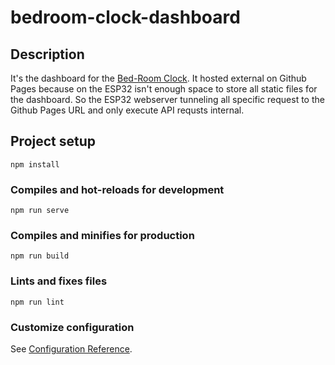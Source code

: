 # bedroom-clock-dashboard

## Description

It's the dashboard for the [Bed-Room Clock](https://github.com/coding-lemur/bed-room-clock). It hosted external on Github Pages because on the ESP32 isn't enough space to store all static files for the dashboard. So the ESP32 webserver tunneling all specific request to the Github Pages URL and only execute API requsts internal.

## Project setup
```
npm install
```

### Compiles and hot-reloads for development
```
npm run serve
```

### Compiles and minifies for production
```
npm run build
```

### Lints and fixes files
```
npm run lint
```

### Customize configuration
See [Configuration Reference](https://cli.vuejs.org/config/).
